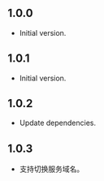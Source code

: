 ## 1.0.0

- Initial version.


## 1.0.1

- Initial version.


## 1.0.2

- Update dependencies.

## 1.0.3

- 支持切换服务域名。
